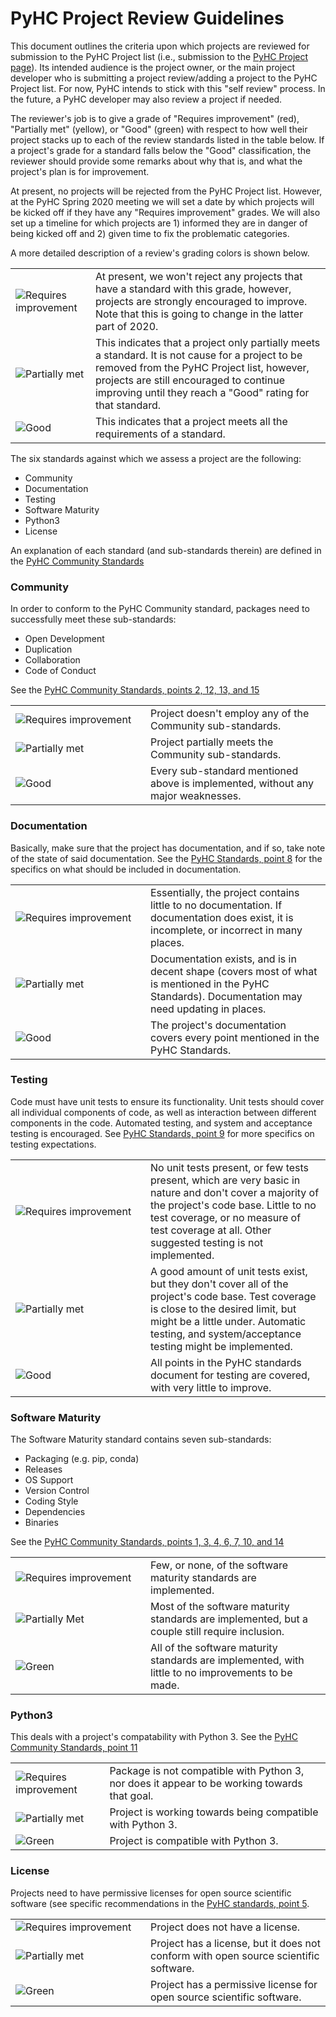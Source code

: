# PyHC Project Review Guidelines

This document outlines the criteria upon which projects are reviewed for submission to the PyHC Project 
list (i.e., submission to the [PyHC Project page](https://heliopython.org/projects/)). Its intended audience is the project owner, or the main project developer who is submitting a project review/adding a project to the PyHC Project list. 
For now, PyHC intends to stick with this "self review" process. In the future, a PyHC developer may also review a 
project if needed.

The reviewer's job is to give a grade of "Requires improvement" (red), "Partially met" (yellow), or "Good" (green) 
with respect to how well their project stacks up to each of the review standards listed in the table below. 
If a project's grade for a standard falls below the "Good" classification, the reviewer should provide some remarks about
why that is, and what the project's plan is for improvement. 

At present, no projects will be rejected from the PyHC Project list. However, at the PyHC Spring 2020 meeting we will
set a date by which projects will be kicked off if they have any "Requires improvement" grades. 
We will also set up a timeline for which projects are 1) informed they are in danger of being kicked off and 2) given 
time to fix the problematic categories. 

A more detailed description of a review's grading colors is shown below.

<table>
<tr>
<td><img src="https://img.shields.io/badge/Requires%20improvement-red.svg" alt="Requires improvement"></td>
<td>At present, we won't reject any projects that have a standard with this grade, however, projects are strongly encouraged to improve. Note that this is going to change in the latter part of 2020.</td>
</tr>
<tr>
<td><img src="https://img.shields.io/badge/Partially%20met-orange.svg" alt="Partially met"></td>
<td>This indicates that a project only partially meets a standard. It is not cause for a project to be removed from the PyHC Project list, however, projects are still encouraged to continue improving until they reach a "Good" rating for that standard.</td>
</tr>
<tr>
<td><img src="https://img.shields.io/badge/Good-brightgreen.svg" alt="Good"></td>
<td>This indicates that a project meets all the requirements of a standard.</td>
</tr>
</table>

The six standards against which we assess a project are the following:

* Community
* Documentation
* Testing
* Software Maturity
* Python3
* License

An explanation of each standard (and sub-standards therein) are defined in the [PyHC Community Standards](https://github.com/heliophysicsPy/standards/blob/main/standards.md)

### Community

In order to conform to the PyHC Community standard, packages need to successfully meet these sub-standards:
* Open Development
* Duplication
* Collaboration
* Code of Conduct

See the [PyHC Community Standards, points 2, 12, 13, and 15](https://github.com/heliophysicsPy/standards/blob/main/standards.md)

<table>
<tr>
<td width=200><img src="https://img.shields.io/badge/Requires%20improvement-red.svg" alt="Requires improvement"></td>
<td>Project doesn't employ any of the Community sub-standards.</td>
</tr>
<tr>
<td><img src="https://img.shields.io/badge/Partially%20met-orange.svg" alt="Partially met"></td>
<td>Project partially meets the Community sub-standards.</td>
</tr>
<tr>
<td><img src="https://img.shields.io/badge/Good-brightgreen.svg" alt="Good"></td>
<td>Every sub-standard mentioned above is implemented, without any major weaknesses.</td>
</tr>
</table>

### Documentation

Basically, make sure that the project has documentation, and if so, take note of the state of said documentation.
See the [PyHC Standards, point 8](https://github.com/heliophysicsPy/standards/blob/main/standards.md) for the specifics on what should be included in documentation.

<table>
<tr>
<td width=200><img src="https://img.shields.io/badge/Requires%20improvement-red.svg" alt="Requires improvement"></td>
<td>Essentially, the project contains little to no documentation. If documentation does exist, it is incomplete, or incorrect in many places.</td>
</tr>
<tr>
<td><img src="https://img.shields.io/badge/Partially%20met-orange.svg" alt="Partially met"></td>
<td>Documentation exists, and is in decent shape (covers most of what is mentioned in the PyHC Standards). Documentation may need updating in places.</td>
</tr>
<tr>
<td><img src="https://img.shields.io/badge/Good-brightgreen.svg" alt="Good"></td>
<td>The project's documentation covers every point mentioned in the PyHC Standards.</td>
</tr>
</table>

### Testing

Code must have unit tests to ensure its functionality. Unit tests should cover all individual components of code, as well as interaction between different components in the code. Automated testing, and system and acceptance testing is encouraged. See [PyHC Standards, point 9](https://github.com/heliophysicsPy/standards/blob/main/standards.md) for more specifics on testing expectations.

<table>
<tr>
<td width=200><img src="https://img.shields.io/badge/Requires%20improvement-red.svg" alt="Requires improvement"></td>
<td>No unit tests present, or few tests present, which are very basic in nature and don't cover a majority of the project's code base. Little to no test coverage, or no measure of test coverage at all. Other suggested testing is not implemented.</td>
</tr>
<tr>
<td><img src="https://img.shields.io/badge/Partially%20met-orange.svg" alt="Partially met"></td>
<td>A good amount of unit tests exist, but they don't cover all of the project's code base. Test coverage is close to the desired limit, but might be a little under. Automatic testing, and system/acceptance testing might be implemented. </td>
</tr>
<tr>
<td><img src="https://img.shields.io/badge/Good-brightgreen.svg" alt="Good"></td>
<td>All points in the PyHC standards document for testing are covered, with very little to improve.</td>
</tr>
</table>

### Software Maturity

The Software Maturity standard contains seven sub-standards:
* Packaging (e.g. pip, conda)
* Releases
* OS Support
* Version Control
* Coding Style
* Dependencies
* Binaries

See the [PyHC Community Standards, points 1, 3, 4, 6, 7, 10, and 14](https://github.com/heliophysicsPy/standards/blob/main/standards.md)

<table>
<tr>
<td width=200><img src="https://img.shields.io/badge/Requires%20improvement-red.svg" alt="Requires improvement"></td>
<td>Few, or none, of the software maturity standards are implemented.</td>
</tr>
<tr>
<td><img src="https://img.shields.io/badge/Partially%20met-orange.svg" alt="Partially Met"></td>
<td>Most of the software maturity standards are implemented, but a couple still require inclusion.</td>
</tr>
<tr>
<td><img src="https://img.shields.io/badge/Good-brightgreen.svg" alt="Green"></td>
<td>All of the software maturity standards are implemented, with little to no improvements to be made.</td>
</tr>
</table>

### Python3

This deals with a project's compatability with Python 3. See the [PyHC Community Standards, point 11](https://github.com/heliophysicsPy/standards/blob/main/standards.md)

<table>
<tr>
<td><img src="https://img.shields.io/badge/Requires%20improvement-red.svg" alt="Requires improvement"></td>
<td>Package is not compatible with Python 3, nor does it appear to be working towards that goal.</td>
</tr>
<tr>
<td><img src="https://img.shields.io/badge/Partially%20met-orange.svg" alt="Partially met"></td>
<td>Project is working towards being compatible with Python 3.</td>
</tr>
<tr>
<td><img src="https://img.shields.io/badge/Green-brightgreen.svg" alt="Green"></td>
<td>Project is compatible with Python 3.</td>
</tr>
</table>

### License

Projects need to have permissive licenses for open source scientific software (see specific recommendations in the [PyHC standards, point 5](https://github.com/heliophysicsPy/standards/blob/main/standards.md).

<table>
<tr>
<td width=200><img src="https://img.shields.io/badge/Requires%20improvement-red.svg" alt="Requires improvement"></td>
<td>Project does not have a license.</td>
</tr>
<tr>
<td><img src="https://img.shields.io/badge/Partially%20met-orange.svg" alt="Partially met"></td>
<td>Project has a license, but it does not conform with open source scientific software.</td>
</tr>
<tr>
<td><img src="https://img.shields.io/badge/Good-brightgreen.svg" alt="Green"></td>
<td>Project has a permissive license for open source scientific software.</td>
</tr>
</table>
